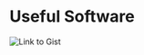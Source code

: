 # Useful Software

![Link to Gist](http://curtlymartin.roughdraft.io/d86b7ef8a059fd8b0940387ee917fc8e-)
